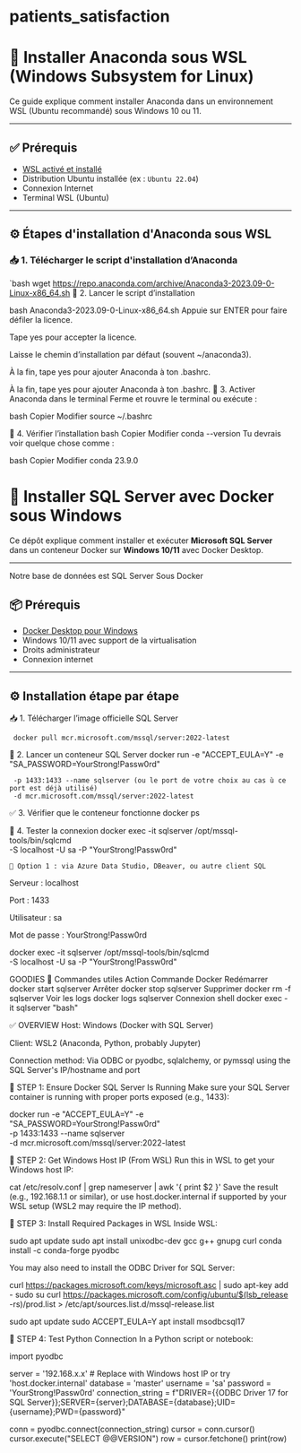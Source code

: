 # patients_satisfaction

# 🐍 Installer Anaconda sous WSL (Windows Subsystem for Linux)

Ce guide explique comment installer Anaconda dans un environnement WSL (Ubuntu recommandé) sous Windows 10 ou 11.

---

## ✅ Prérequis

- [WSL activé et installé](https://learn.microsoft.com/fr-fr/windows/wsl/install)
- Distribution Ubuntu installée (ex : `Ubuntu 22.04`)
- Connexion Internet
- Terminal WSL (Ubuntu)

---

## ⚙️ Étapes d'installation d'Anaconda sous WSL

### 📥 1. Télécharger le script d'installation d’Anaconda
`bash
wget https://repo.anaconda.com/archive/Anaconda3-2023.09-0-Linux-x86_64.sh
🔧 2. Lancer le script d’installation

bash Anaconda3-2023.09-0-Linux-x86_64.sh
Appuie sur ENTER pour faire défiler la licence.

Tape yes pour accepter la licence.

Laisse le chemin d’installation par défaut (souvent ~/anaconda3).

À la fin, tape yes pour ajouter Anaconda à ton .bashrc.



À la fin, tape yes pour ajouter Anaconda à ton .bashrc.
🔄 3. Activer Anaconda dans le terminal
Ferme et rouvre le terminal ou exécute :

bash
Copier
Modifier
source ~/.bashrc

🚀 4. Vérifier l’installation
bash
Copier
Modifier
conda --version
Tu devrais voir quelque chose comme :

bash
Copier
Modifier
conda 23.9.0


# 🐳 Installer SQL Server avec Docker sous Windows

Ce dépôt explique comment installer et exécuter **Microsoft SQL Server** dans un conteneur Docker sur **Windows 10/11** avec Docker Desktop.

---
Notre base de données est SQL Server Sous Docker
## 📦 Prérequis

- [Docker Desktop pour Windows](https://www.docker.com/products/docker-desktop)
- Windows 10/11 avec support de la virtualisation
- Droits administrateur
- Connexion internet

---

## ⚙️ Installation étape par étape

 📥 1. Télécharger l’image officielle SQL Server

     docker pull mcr.microsoft.com/mssql/server:2022-latest
🐋 2. Lancer un conteneur SQL Server
    docker run -e "ACCEPT_EULA=Y" -e "SA_PASSWORD=YourStrong!Passw0rd" 
    
     -p 1433:1433 --name sqlserver (ou le port de votre choix au cas ù ce port est déjà utilisé)
     -d mcr.microsoft.com/mssql/server:2022-latest

 ✅ 3. Vérifier que le conteneur fonctionne
docker ps

🧪 4. Tester la connexion
    docker exec -it sqlserver /opt/mssql-tools/bin/sqlcmd \
  -S localhost -U sa -P "YourStrong!Passw0rd"

    🔹 Option 1 : via Azure Data Studio, DBeaver, ou autre client SQL
  Serveur : localhost
  
  Port : 1433
  
  Utilisateur : sa
  
  Mot de passe : YourStrong!Passw0rd

  docker exec -it sqlserver /opt/mssql-tools/bin/sqlcmd \
  -S localhost -U sa -P "YourStrong!Passw0rd"

  GOODIES
  🧰 Commandes utiles
Action	Commande Docker
Redémarrer	docker start sqlserver
Arrêter	docker stop sqlserver
Supprimer	docker rm -f sqlserver
Voir les logs	docker logs sqlserver
Connexion shell	docker exec -it sqlserver "bash"




✅ OVERVIEW
Host: Windows (Docker with SQL Server)

Client: WSL2 (Anaconda, Python, probably Jupyter)

Connection method: Via ODBC or pyodbc, sqlalchemy, or pymssql using the SQL Server's IP/hostname and port

🔧 STEP 1: Ensure Docker SQL Server Is Running
Make sure your SQL Server container is running with proper ports exposed (e.g., 1433):


docker run -e "ACCEPT_EULA=Y" -e "SA_PASSWORD=YourStrong!Passw0rd" \
  -p 1433:1433 --name sqlserver \
  -d mcr.microsoft.com/mssql/server:2022-latest


  🔧 STEP 2: Get Windows Host IP (From WSL)
Run this in WSL to get your Windows host IP:


cat /etc/resolv.conf | grep nameserver | awk '{ print $2 }'
Save the result (e.g., 192.168.1.1 or similar), or use host.docker.internal if supported by your WSL setup (WSL2 may require the IP method).


🔧 STEP 3: Install Required Packages in WSL
Inside WSL:

sudo apt update
sudo apt install unixodbc-dev gcc g++ gnupg curl
conda install -c conda-forge pyodbc


You may also need to install the ODBC Driver for SQL Server:

curl https://packages.microsoft.com/keys/microsoft.asc | sudo apt-key add -
sudo su
curl https://packages.microsoft.com/config/ubuntu/$(lsb_release -rs)/prod.list > /etc/apt/sources.list.d/mssql-release.list

sudo apt update
sudo ACCEPT_EULA=Y apt install msodbcsql17


🔧 STEP 4: Test Python Connection
In a Python script or notebook:

import pyodbc

server = '192.168.x.x'  # Replace with Windows host IP or try 'host.docker.internal'
database = 'master'
username = 'sa'
password = 'YourStrong!Passw0rd'
connection_string = f"DRIVER={{ODBC Driver 17 for SQL Server}};SERVER={server};DATABASE={database};UID={username};PWD={password}"

conn = pyodbc.connect(connection_string)
cursor = conn.cursor()
cursor.execute("SELECT @@VERSION")
row = cursor.fetchone()
print(row)
